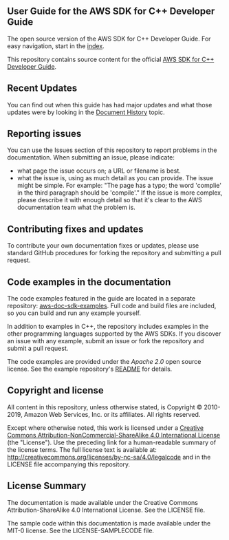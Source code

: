## User Guide for the AWS SDK for C++ Developer Guide

The open source version of the AWS SDK for C++ Developer Guide. For easy navigation, start in the [index](doc_source/index.md).

This repository contains source content for the official [AWS SDK for C++ Developer Guide](https://docs.aws.amazon.com/sdk-for-cpp/v1/developer-guide/welcome.html).

## Recent Updates

You can find out when this guide has had major updates and what those updates were by looking in the [Document History](doc_source/document-history.md) topic.

## Reporting issues

You can use the Issues section of this repository to report problems in the documentation. When submitting an issue, please indicate:

  * what page the issue occurs on; a URL or filename is best.
  * what the issue is, using as much detail as you can provide.
    The issue might be simple. For example: "The page has a typo; the word 'complie' in the third paragraph should be 'compile'."
    If the issue is more complex, please describe it with enough detail so that it's clear to the AWS documentation team what the problem is.

## Contributing fixes and updates

To contribute your own documentation fixes or updates, please use standard GitHub procedures for forking the repository and submitting a pull request.

## Code examples in the documentation
The code examples featured in the guide are located in a separate repository:
[aws-doc-sdk-examples](https://github.com/awsdocs/aws-doc-sdk-examples/tree/master/cpp). Full
code and build files are included, so you can build and run any example yourself.

In addition to examples in C++, the repository includes examples in the other programming 
languages supported by the AWS SDKs. If you discover an issue with any example, submit an 
issue or fork the repository and submit a pull request.

The code examples are provided under the *Apache 2.0* open source license. See the example
repository's [README](https://github.com/awsdocs/aws-doc-sdk-examples/blob/master/README.rst) for
details.

## Copyright and license

All content in this repository, unless otherwise stated, is Copyright © 2010-2019, Amazon Web Services, Inc. or its affiliates. All rights reserved.

Except where otherwise noted, this work is licensed under a [Creative Commons Attribution-NonCommercial-ShareAlike 4.0 International License](http://creativecommons.org/licenses/by-nc-sa/4.0/) (the "License"). Use the preceding link for a human-readable summary of the license terms. The full license text is available at: http://creativecommons.org/licenses/by-nc-sa/4.0/legalcode and in the LICENSE file accompanying this repository.


## License Summary

The documentation is made available under the Creative Commons Attribution-ShareAlike 4.0 International License. See the LICENSE file.

The sample code within this documentation is made available under the MIT-0 license. See the LICENSE-SAMPLECODE file.
